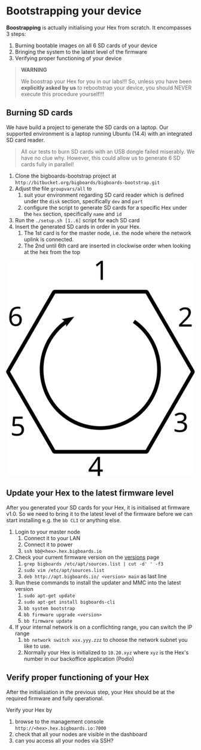 # Bootstrapping your device

**Boostrapping** is actually initialising your Hex from scratch. It encompasses 3 steps: 

1. Burning bootable images on all 6 SD cards of your device
1. Bringing the system to the latest level of the firmware
1. Verifying proper functioning of your device

> **WARNING**
> 
> We boostrap your Hex for you in our labs!!! So, unless you have been **explicitly asked by us** to rebootstrap your device,  you should NEVER execute this procedure yourself!!!


## Burning SD cards
We have build a project to generate the SD cards on a laptop. Our supported environment is a laptop running Ubuntu (14.4) with an integrated SD card reader. 

> All our tests to burn SD cards with an USB dongle failed miserably. We have no clue why. However, this could allow us to generate 6 SD cards fully in parallel!

1. Clone the bigboards-bootstrap project at `http://bitbucket.org/bigboards/bigboards-bootstrap.git`
1. Adjust the file `groupvars/all` to 
	1. suit your environment regarding SD card reader which is defined under the `disk` section, specifically `dev` and `part`
	1. configure the script to generate SD cards for a specific Hex under the `hex` section, specifically `name` and `id`
1. Run the `./setup.sh [1..6]` script for each SD card 
1. Insert the generated SD cards in order in your Hex. 
	1. The 1st card is for the master node, i.e. the node where the network uplink is connected.
	1. The 2nd until 6th card are inserted in clockwise order when looking at the hex from the top

![Hex and order of nodes](hex-nodes.svg)

## Update your Hex to the latest firmware level
After you generated your SD cards for your Hex, it is initialised at firmware v1.0. So we need to bring it to the latest level of the firmware before we can start installing e.g. the `bb CLI` or anything else.

1. Login to your master node
	1. Connect it to your LAN
	1. Connect it to power
	1. `ssh bb@<hex>.hex.bigboards.io`
1. Check your current firmware version on the [versions](./versions.md) page
	1. `grep bigboards /etc/apt/sources.list | cut -d' ' -f3`
	1. `sudo vim /etc/apt/sources.list`
	1. `deb http://apt.bigboards.io/ <version> main` as last line
1. Run these commands to install the updater and MMC into the latest version
	1. `sudo apt-get update`
	1. `sudo apt-get install bigboards-cli`
	1. `bb system bootstrap`
	1. `bb firmware upgrade <version>`
	1. `bb firmware update`
1. If your internal network is on a conflichting range, you can switch the IP range
	1. `bb network switch xxx.yyy.zzz` to choose the network subnet you like to use.
	1. Normally your Hex is initialized to `10.20.xyz` where `xyz` is the Hex's number in our backoffice application (Podio)

## Verify proper functioning of your Hex
After the initialisation in the previous step, your Hex should be at the required firmware and fully operational. 

Verify your Hex by 

1. browse to the management console `http://<hex>.hex.bigboards.io:7000`
1. check that all your nodes are visible in the dashboard
1. can you access all your nodes via SSH?
